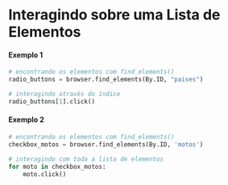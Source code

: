 # Interagindo sobre uma Lista de Elementos


#### Exemplo 1
```python
# encontrando os elementos com find_elements()
radio_buttons = browser.find_elements(By.ID, "paises")

# interagindo através do índice
radio_buttons[1].click()
```


#### Exemplo 2
```python
# encontrando os elementos com find_elements()
checkbox_motos = browser.find_elements(By.ID, 'motos')

# interagindo com toda a lista de elementos
for moto in checkbox_motos:
    moto.click()
```